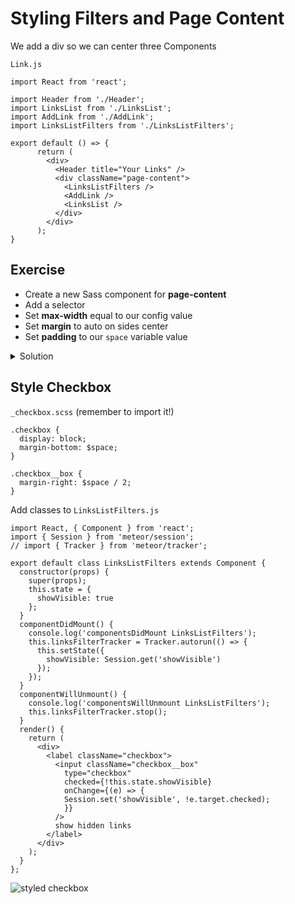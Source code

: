 # Styling Filters and Page Content
We add a div so we can center three Components

`Link.js`

```
import React from 'react';

import Header from './Header';
import LinksList from './LinksList';
import AddLink from './AddLink';
import LinksListFilters from './LinksListFilters';

export default () => {
      return (
        <div>
          <Header title="Your Links" />
          <div className="page-content">
            <LinksListFilters />
            <AddLink />
            <LinksList />
          </div>
        </div>
      );
}
```

## Exercise
* Create a new Sass component for **page-content**
* Add a selector
* Set **max-width** equal to our config value
* Set **margin** to auto on sides center
* Set **padding** to our `space` variable value

<details>
  <summary>Solution</summary>
`_page-content.scss`

```
.page-content {
  max-width: $site-max-width;
  margin: 0 auto;
  padding: $space;
}
```

Remember to import with `@import './components/page-content';`

Should look like this:

![center page content](https://i.imgur.com/FgrM41A.png)
</details>

## Style Checkbox
`_checkbox.scss` (remember to import it!)

```
.checkbox {
  display: block;
  margin-bottom: $space;
}

.checkbox__box {
  margin-right: $space / 2;
}
```

Add classes to `LinksListFilters.js`

```
import React, { Component } from 'react';
import { Session } from 'meteor/session';
// import { Tracker } from 'meteor/tracker';

export default class LinksListFilters extends Component {
  constructor(props) {
    super(props);
    this.state = {
      showVisible: true
    };
  }
  componentDidMount() {
    console.log('componentsDidMount LinksListFilters');
    this.linksFilterTracker = Tracker.autorun(() => {
      this.setState({
        showVisible: Session.get('showVisible')
      });
    });
  }
  componentWillUnmount() {
    console.log('componentsWillUnmount LinksListFilters');
    this.linksFilterTracker.stop();
  }
  render() {
    return (
      <div>
        <label className="checkbox">
          <input className="checkbox__box"
            type="checkbox"
            checked={!this.state.showVisible}
            onChange={(e) => {
            Session.set('showVisible', !e.target.checked);
            }}
          />
          show hidden links
        </label>
      </div>
    );
  }
};
```

![styled checkbox](https://i.imgur.com/wecP6Op.png)
